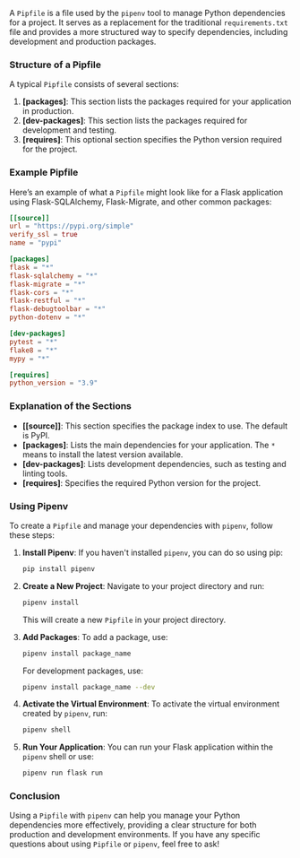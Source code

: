 A `Pipfile` is a file used by the `pipenv` tool to manage Python dependencies for a project. It serves as a replacement for the traditional `requirements.txt` file and provides a more structured way to specify dependencies, including development and production packages.

### Structure of a Pipfile

A typical `Pipfile` consists of several sections:

1. **[packages]**: This section lists the packages required for your application in production.
2. **[dev-packages]**: This section lists the packages required for development and testing.
3. **[requires]**: This optional section specifies the Python version required for the project.

### Example Pipfile

Here’s an example of what a `Pipfile` might look like for a Flask application using Flask-SQLAlchemy, Flask-Migrate, and other common packages:

```toml
[[source]]
url = "https://pypi.org/simple"
verify_ssl = true
name = "pypi"

[packages]
flask = "*"
flask-sqlalchemy = "*"
flask-migrate = "*"
flask-cors = "*"
flask-restful = "*"
flask-debugtoolbar = "*"
python-dotenv = "*"

[dev-packages]
pytest = "*"
flake8 = "*"
mypy = "*"

[requires]
python_version = "3.9"
```

### Explanation of the Sections

- **[[source]]**: This section specifies the package index to use. The default is PyPI.
- **[packages]**: Lists the main dependencies for your application. The `*` means to install the latest version available.
- **[dev-packages]**: Lists development dependencies, such as testing and linting tools.
- **[requires]**: Specifies the required Python version for the project.

### Using Pipenv

To create a `Pipfile` and manage your dependencies with `pipenv`, follow these steps:

1. **Install Pipenv**:
   If you haven't installed `pipenv`, you can do so using pip:

   ```bash
   pip install pipenv
   ```

2. **Create a New Project**:
   Navigate to your project directory and run:

   ```bash
   pipenv install
   ```

   This will create a new `Pipfile` in your project directory.

3. **Add Packages**:
   To add a package, use:

   ```bash
   pipenv install package_name
   ```

   For development packages, use:

   ```bash
   pipenv install package_name --dev
   ```

4. **Activate the Virtual Environment**:
   To activate the virtual environment created by `pipenv`, run:

   ```bash
   pipenv shell
   ```

5. **Run Your Application**:
   You can run your Flask application within the `pipenv` shell or use:

   ```bash
   pipenv run flask run
   ```

### Conclusion

Using a `Pipfile` with `pipenv` can help you manage your Python dependencies more effectively, providing a clear structure for both production and development environments. If you have any specific questions about using `Pipfile` or `pipenv`, feel free to ask!